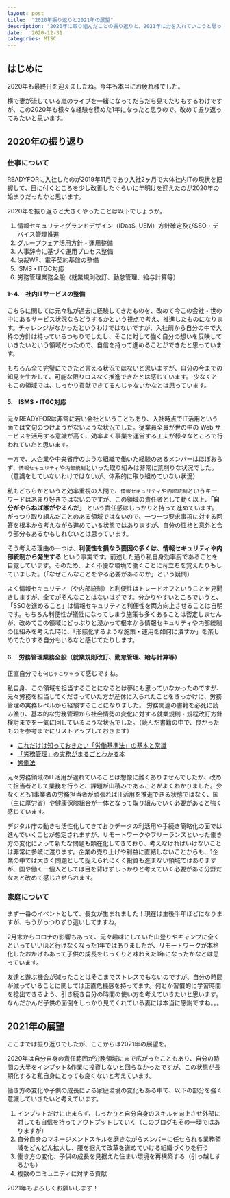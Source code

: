 ```yaml
---
layout: post
title:  "2020年振り返りと2021年の展望"
description: "2020年に取り組んだことの振り返りと、2021年に力を入れていこうと思っていることを書いてみました"
date:   2020-12-31
categories: MISC
---
```


## はじめに
2020年も最終日を迎えましたね。今年も本当にお疲れ様でした。

横で妻が流している嵐のライブを一緒になってだらだら見てたりもするわけですが、この2020年も様々な経験を積めた1年になったと思うので、改めて振り返ってみたいと思います。

## 2020年の振り返り
### 仕事について
READYFORに入社したのが2019年11月であり入社2ヶ月で大体社内ITの現状を把握して、目に付くところを少し改善したぐらいに年明けを迎えたのが2020年の始まりだったかと思います。

2020年を振り返ると大きくやったことは以下でしょうか。

1. 情報セキュリティグランドデザイン（IDaaS, UEM）方針確定及びSSO・デバイス管理推進
2. グループウェア活用方針・運用整備
3. 人事辞令に基づく運用プロセス整備
4. 決裁WF、電子契約基盤の整備
5. ISMS・ITGC対応
6. 労務管理業務全般（就業規則改訂、勤怠管理、給与計算等）

#### 1~4.　社内ITサービスの整備

こちらに関しては元々私が過去に経験してきたものを、改めて今この会社・世の中にあるサービス状況ならどうするかという視点で考え、推進したものになります。チャレンジがなかったというわけではないですが、入社前から自分の中で大枠の方針は持っているつもりでしたし、そこに対して強く自分の想いを反映していきたいという領域だったので、自信を持って進めることができたと思っています。

もちろん全て完璧にできたと言える状況ではないと思いますが、自分の今までの知見を生かして、可能な限りロスなく推進できたとは感じています。
少なくともこの領域では、しっかり貢献できてるんじゃないかなとは思っています。

#### 5.　ISMS・ITGC対応

元々READYFORは非常に若い会社ということもあり、入社時点でIT活用という面では文句のつけようがないような状況でした。従業員全員が世の中の Web サービスを活用する意識が高く、効率よく事業を運営する工夫が様々なところで行われていたと思います。

一方で、大企業や中央省庁のような組織で働いた経験のあるメンバーはほぼおらず、`情報セキュリティ`や`内部統制`といった取り組みは非常に荒削りな状況でした。（意識をしていないわけではないが、体系的に取り組めていない状況）

私もどちらかというと効率重視の人間で、`情報セキュリティ`や`内部統制`というキーワードはあまり好きではないのですが、この領域の責任者として動く以上、**「自分がやらねば誰がやるんだ」** という責任感はしっかりと持って進めています。がっつり取り組んだことのある領域ではないので、一つ一つ要求事項に対する回答を根本から考えながら進めている状態ではありますが、自分の性格と意外と合う部分もあるかもしれないとは思っています。

そう考える理由の一つは、**利便性を損なう要因の多くは、情報セキュリティや内部統制から発生する** という事実です。前述した通り私自身効率厨であることを自覚しています。そのため、よく不便な環境で働くことに苛立ちを覚えたりもしていました。（「なぜこんなことをやる必要があるのか」という疑問）

よく情報セキュリティ（や内部統制）と利便性はトレードオフということを見聞きしますが、全てがそんなことはないはずです。分かりやすいところでいうと、「SSOを進めること」は情報セキュリティと利便性を両方向上させることは自明です。もちろん利便性が犠牲になってしまう施策も多くあることは否定しませんが、改めてこの領域にどっぷりと浸かって根本から情報セキュリティや内部統制の仕組みを考えた時に、「形骸化するような施策・運用を如何に潰すか」を楽しめてたりする自分もいるなと感じてたりします。

#### 6.　労務管理業務全般（就業規則改訂、勤怠管理、給与計算等）

正直自分でも`何じゃこりゃ`って感じですね。

私自身、この領域を担当することになるとは夢にも思っていなかったのですが、元々労務を担当してくださっていた方が産休に入られたことをきっかけに、労務管理の実務レベルから経験することになりました。
労務関連の書籍を必死に読み漁り、基本的な労務管理から社会情勢の変化に対する就業規則・規程改訂方針検討までを一気に回しているような状況でした。（読んだ書籍の中で、良かったものを参考までにリストアップしておきます）

- [これだけは知っておきたい「労働基準法」の基本と常識](https://www.amazon.co.jp/dp/B07XJM3XMD)
- [「労務管理」の実務がまるごとわかる本](https://www.amazon.co.jp/dp/4534057245)
- [労働法 ](https://www.amazon.co.jp/dp/4335315473)

元々労務領域のIT活用が遅れていることは想像に難くありませんでしたが、改めて担当者として業務を行うと、課題が山積みであることがよくわかりました。少なくとも1事業者の労務担当者が頑張ればIT活用を推進できる状態ではなく、国（主に厚労省）や健康保険組合が一体となって取り組んでいく必要があると強く感じています。

デジタル庁の動きも活性化してきておりデータの利活用や手続き簡略化の面では進んでいくことが想定されますが、リモートワークやフリーランスといった働き方の変化によって新たな問題も顕在化してきており、考えなければいけないことは非常に多岐に渡ります。企業の売り上げや利益に直結しないことからも、1企業の中では大きく問題として捉えられにくく投資も進まない領域ではありますが、国や働く一個人としては目を背けずしっかりと考えていく必要がある分野だなぁと改めて感じさせられます。

### 家庭について
まず一番のイベントとして、長女が生まれました！現在は生後半年ほどになりますが、もうがっつりずり這いしてますね。

2月末からコロナの影響もあって、元々趣味にしていた山登りやキャンプに全くといっていいほど行けなくなった1年ではありましたが、リモートワークが本格化したおかげもあって子供の成長をじっくりと味わえた1年になったかなとは思っています。

友達と遊ぶ機会が減ったことはそこまでストレスでもないのですが、自分の時間が減っていることに関しては正直危機感を持ってます。何とか習慣的に学習時間を捻出できるよう、引き続き自分の時間の使い方を考えていきたいと思います。なんだかんだ子供の面倒をしっかり見てくれている妻には本当に感謝ですね。。。

## 2021年の展望
ここまでは振り返りでしたが、ここからは2021年の展望を。

2020年は自分自身の責任範囲が労務領域にまで広がったこともあり、自分の時間の大半をインプット&作業に投資しないと回らなかったですが、この状態が長期化すると私自身にとっても良くないと考えています。

働き方の変化や子供の成長による家庭環境の変化もある中で、以下の部分を強く意識していきたいと考えています。

1. インプットだけに止まらず、しっかりと自分自身のスキルを向上させ外部に対しても自信を持ってアウトプットしていく（このブログもその一環ではありますが）
2. 自分自身のマネージメントスキルを磨きながらメンバーに任せられる業務領域をどんどん拡大し、腰を据えて改革を進めていける組織づくりを行う
3. 働き方の変化、子供の成長を見据えた住まい環境を再構築する（引っ越しするかも）
4. 複数のコミュニティに対する貢献

2021年もよろしくお願いします！